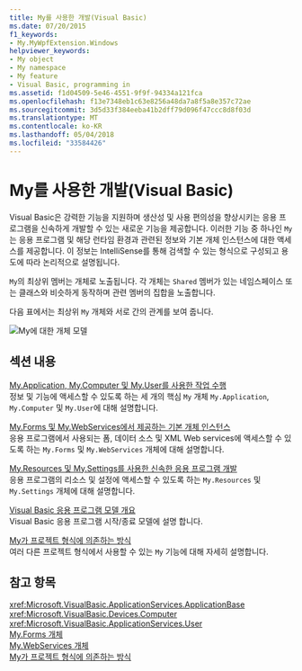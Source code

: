 ```yaml
---
title: My를 사용한 개발(Visual Basic)
ms.date: 07/20/2015
f1_keywords:
- My.MyWpfExtension.Windows
helpviewer_keywords:
- My object
- My namespace
- My feature
- Visual Basic, programming in
ms.assetid: f1d04509-5e46-4551-9f9f-94334a121fca
ms.openlocfilehash: f13e7348eb1c63e8256a48da7a8f5a8e357c72ae
ms.sourcegitcommit: 3d5d33f384eeba41b2dff79d096f47ccc8d8f03d
ms.translationtype: MT
ms.contentlocale: ko-KR
ms.lasthandoff: 05/04/2018
ms.locfileid: "33584426"
---
```

# <a name="development-with-my-visual-basic"></a>My를 사용한 개발(Visual Basic)
Visual Basic은 강력한 기능을 지원하며 생산성 및 사용 편의성을 향상시키는 응용 프로그램을 신속하게 개발할 수 있는 새로운 기능을 제공합니다. 이러한 기능 중 하나인 `My`는 응용 프로그램 및 해당 런타임 환경과 관련된 정보와 기본 개체 인스턴스에 대한 액세스를 제공합니다. 이 정보는 IntelliSense를 통해 검색할 수 있는 형식으로 구성되고 용도에 따라 논리적으로 설명됩니다.  
  
 `My`의 최상위 멤버는 개체로 노출됩니다. 각 개체는 `Shared` 멤버가 있는 네임스페이스 또는 클래스와 비슷하게 동작하며 관련 멤버의 집합을 노출합니다.  
  
 다음 표에서는 최상위 `My` 개체와 서로 간의 관계를 보여 줍니다.  
  
 ![My에 대한 개체 모델](../../../visual-basic/developing-apps/development-with-my/media/myobjmodel.gif "MyObjModel")  
  
## <a name="in-this-section"></a>섹션 내용  
 [My.Application, My.Computer 및 My.User를 사용한 작업 수행](../../../visual-basic/developing-apps/development-with-my/performing-tasks-with-my-application-my-computer-and-my-user.md)  
 정보 및 기능에 액세스할 수 있도록 하는 세 개의 핵심 `My` 개체 `My.Application`, `My.Computer` 및 `My.User`에 대해 설명합니다.  
  
 [My.Forms 및 My.WebServices에서 제공하는 기본 개체 인스턴스](../../../visual-basic/developing-apps/development-with-my/default-object-instances-provided-by-my-forms-and-my-webservices.md)  
 응용 프로그램에서 사용되는 폼, 데이터 소스 및 XML Web services에 액세스할 수 있도록 하는 `My.Forms` 및 `My.WebServices` 개체에 대해 설명합니다.  
  
 [My.Resources 및 My.Settings를 사용한 신속한 응용 프로그램 개발](../../../visual-basic/developing-apps/development-with-my/rapid-application-development-with-my-resources-and-my-settings.md)  
 응용 프로그램의 리소스 및 설정에 액세스할 수 있도록 하는 `My.Resources` 및 `My.Settings` 개체에 대해 설명합니다.  
  
 [Visual Basic 응용 프로그램 모델 개요](../../../visual-basic/developing-apps/development-with-my/overview-of-the-visual-basic-application-model.md)  
 Visual Basic 응용 프로그램 시작/종료 모델에 설명 합니다.  
  
 [My가 프로젝트 형식에 의존하는 방식](../../../visual-basic/developing-apps/development-with-my/how-my-depends-on-project-type.md)  
 여러 다른 프로젝트 형식에서 사용할 수 있는 `My` 기능에 대해 자세히 설명합니다.  
  
## <a name="see-also"></a>참고 항목  
 <xref:Microsoft.VisualBasic.ApplicationServices.ApplicationBase>  
 <xref:Microsoft.VisualBasic.Devices.Computer>  
 <xref:Microsoft.VisualBasic.ApplicationServices.User>  
 [My.Forms 개체](../../../visual-basic/language-reference/objects/my-forms-object.md)  
 [My.WebServices 개체](../../../visual-basic/language-reference/objects/my-webservices-object.md)  
 [My가 프로젝트 형식에 의존하는 방식](../../../visual-basic/developing-apps/development-with-my/how-my-depends-on-project-type.md)
